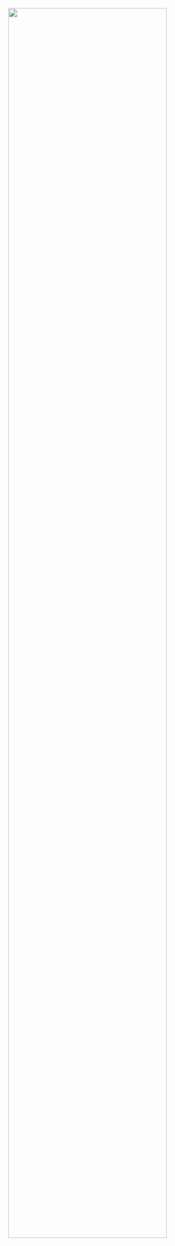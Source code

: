 <p align=center>
  <img width=80% src=https://github.com/i5ik/bang/raw/main/.github/BANG!%20logo%20mediumseagreen-mincream.png>
</p>
